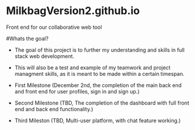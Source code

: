 # MilkbagVersion2.github.io
Front end for our collaborative web tool

#Whats the goal?
- The goal of this project is to further my understanding and skills in full stack web development.

- This will also be a test and example of my teamwork and project managment skills, as it is meant to be made within a certain timespan.  

- First Milestone (December 2nd, the completion of the main back end and front end for user profiles, sign in and sign up.)

- Second Milestone (TBD, The completion of the dashboard with full front end and back end functionality.)

- Third Mileston (TBD, Multi-user platform, with chat feature working.)
